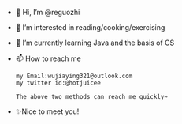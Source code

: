 - 👋 Hi, I’m @reguozhi
- 👀 I’m interested in reading/cooking/exercising
- 🌱 I’m currently learning Java and the basis of CS
- 📫 How to reach me 

      my Email:wujiaying321@outlook.com
      my twitter id:@hotjuicee
      
      The above two methods can reach me quickly~
- ✨Nice to meet you! 


<!---
reguozhi/reguozhi is a ✨ special ✨ repository because its `README.md` (this file) appears on your GitHub profile.
You can click the Preview link to take a look at your changes.
--->
